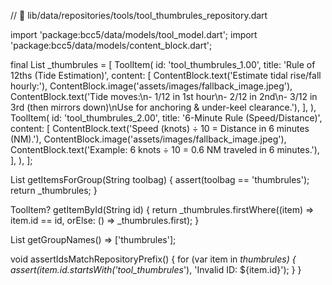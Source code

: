 // 📄 lib/data/repositories/tools/tool_thumbrules_repository.dart

import 'package:bcc5/data/models/tool_model.dart';
import 'package:bcc5/data/models/content_block.dart';

final List<ToolItem> _thumbrules = [
  ToolItem(
    id: 'tool_thumbrules_1.00',
    title: 'Rule of 12ths (Tide Estimation)',
    content: [
      ContentBlock.text('Estimate tidal rise/fall hourly:'),
      ContentBlock.image('assets/images/fallback_image.jpeg'),
      ContentBlock.text('Tide moves:\n- 1/12 in 1st hour\n- 2/12 in 2nd\n- 3/12 in 3rd (then mirrors down)\nUse for anchoring & under-keel clearance.'),
    ],
  ),
  ToolItem(
    id: 'tool_thumbrules_2.00',
    title: '6-Minute Rule (Speed/Distance)',
    content: [
      ContentBlock.text('Speed (knots) ÷ 10 = Distance in 6 minutes (NM).'),
      ContentBlock.image('assets/images/fallback_image.jpeg'),
      ContentBlock.text('Example: 6 knots ÷ 10 = 0.6 NM traveled in 6 minutes.'),
    ],
  ),
];

List<ToolItem> getItemsForGroup(String toolbag) {
  assert(toolbag == 'thumbrules');
  return _thumbrules;
}

ToolItem? getItemById(String id) {
  return _thumbrules.firstWhere((item) => item.id == id, orElse: () => _thumbrules.first);
}

List<String> getGroupNames() => ['thumbrules'];

void assertIdsMatchRepositoryPrefix() {
  for (var item in _thumbrules) {
    assert(item.id.startsWith('tool_thumbrules_'), 'Invalid ID: ${item.id}');
  }
}
